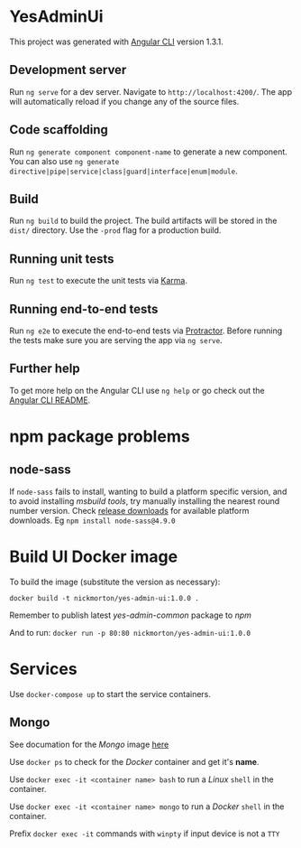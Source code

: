 # YesAdminUi

This project was generated with [Angular CLI](https://github.com/angular/angular-cli) version 1.3.1.

## Development server

Run `ng serve` for a dev server. Navigate to `http://localhost:4200/`. The app will automatically reload if you change any of the source files.

## Code scaffolding

Run `ng generate component component-name` to generate a new component. You can also use `ng generate directive|pipe|service|class|guard|interface|enum|module`.

## Build

Run `ng build` to build the project. The build artifacts will be stored in the `dist/` directory. Use the `-prod` flag for a production build.

## Running unit tests

Run `ng test` to execute the unit tests via [Karma](https://karma-runner.github.io).

## Running end-to-end tests

Run `ng e2e` to execute the end-to-end tests via [Protractor](http://www.protractortest.org/).
Before running the tests make sure you are serving the app via `ng serve`.

## Further help

To get more help on the Angular CLI use `ng help` or go check out the [Angular CLI README](https://github.com/angular/angular-cli/blob/master/README.md).

# npm package problems

## node-sass

If `node-sass` fails to install, wanting to build a platform specific version, and to avoid installing *msbuild tools*, try manually installing the nearest round number version. Check [release downloads](https://github.com/sass/node-sass/releases) for available platform downloads. Eg `npm install node-sass@4.9.0`

# Build UI Docker image

To build the image (substitute the version as necessary):

`docker build -t nickmorton/yes-admin-ui:1.0.0 .`

Remember to publish latest *yes-admin-common* package to *npm*

And to run:
`docker run -p 80:80 nickmorton/yes-admin-ui:1.0.0`

# Services

Use `docker-compose up` to start the service containers.

## Mongo

See documation for the *Mongo* image [here](https://docs.docker.com/samples/library/mongo/)

Use `docker ps` to check for the *Docker* container and get it's __name__.

Use `docker exec -it <container name> bash` to run a *Linux* `shell` in the container.

Use `docker exec -it <container name> mongo` to run a *Docker* `shell` in the container.

Prefix `docker exec -it` commands with `winpty` if input device is not a `TTY`